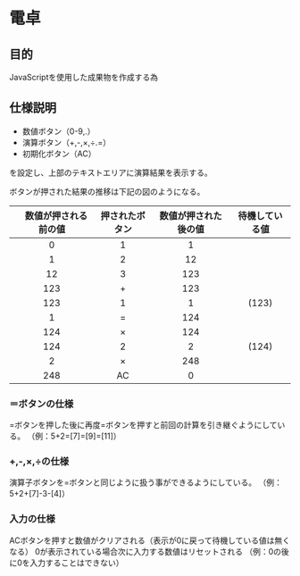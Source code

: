 # 電卓

## 目的

JavaScriptを使用した成果物を作成する為

## 仕様説明

- 数値ボタン（0-9,.）
- 演算ボタン（+,-,×,÷.=）
- 初期化ボタン（AC）

を設定し、上部のテキストエリアに演算結果を表示する。

ボタンが押された結果の推移は下記の図のようになる。

|　数値が押される前の値 | 押されたボタン | 数値が押された後の値 | 待機している値|
|:---:|:---:|:---:|:---:|
| 0| 1| 1| |
| 1| 2| 12| |
| 12| 3| 123| |
| 123| + | 123| |
| 123| 1 | 1 | (123)|
| 1| =| 124| |
| 124| ×| 124| |
| 124| 2| 2| (124)|
| 2| ×|248| |
| 248| AC| 0| |

### ＝ボタンの仕様

=ボタンを押した後に再度=ボタンを押すと前回の計算を引き継ぐようにしている。
（例：5+2=[7]=[9]=[11]）

### +,-,×,÷の仕様

演算子ボタンを=ボタンと同じように扱う事ができるようにしている。
（例：5+2+[7]-3-[4]）

### 入力の仕様

ACボタンを押すと数値がクリアされる（表示が0に戻って待機している値は無くなる）
0が表示されている場合次に入力する数値はリセットされる
（例：0の後に0を入力することはできない）
